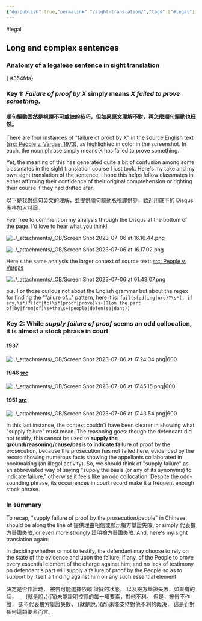 ```yaml
---
{"dg-publish":true,"permalink":"/sight-translation/","tags":["#legal"],"noteIcon":"2"}
---
```


#legal 
## Long and complex sentences

### Anatomy of a legalese sentence in sight translation
{ #354fda}


### Key 1: ***Failure of proof by X*** simply means ***X failed to prove something***.

#### 順句驅動固然是視譯不可或缺的技巧，但如果原文理解不對，再怎麼順句驅動也枉然。

There are four instances of "failure of proof by X" in the source English text ([src: People v. Vargas, 1973](https://law.justia.com/cases/california/supreme-court/3d/9/470.html)), as highlighted in color in the screenshot. In each, the noun phrase simply means X has failed to prove something. 

Yet, the meaning of this has generated quite a bit of confusion among some classmates in the sight translation course I just took. Here's my take and my own sight translation of the sentence. I hope this helps fellow classmates in either affirming their confidence of their original comprehension or righting their course if they had drifted afar.

以下是我對這句英文的理解，並提供順句驅動版視譯供參，歡迎用底下的 Disqus 表格加入討論。

Feel free to comment on my analysis through the Disqus at the bottom of the page. I'd love to hear what you think!

![../_attachments/_OB/Screen Shot 2023-07-06 at 16.16.44.png](/img/user/_attachments/_OB/Screen%20Shot%202023-07-06%20at%2016.16.44.png)

![../_attachments/_OB/Screen Shot 2023-07-06 at 16.17.02.png](/img/user/_attachments/_OB/Screen%20Shot%202023-07-06%20at%2016.17.02.png)

Here's the same analysis the larger context of source text: [src: People v. Vargas](https://law.justia.com/cases/california/supreme-court/3d/9/470.html)

![../_attachments/_OB/Screen Shot 2023-07-06 at 01.43.07.png](/img/user/_attachments/_OB/Screen%20Shot%202023-07-06%20at%2001.43.07.png)

p.s. For those curious not about the English grammar but about the regex for finding the "failure of..." pattern, here it is:
`fail(s|ed|ing|ure)?\s*(, if any,\s*)?((of|to)\s*(proof|prove)\s+)?(on the part of|by|from|of)\s+the\s+(people|defen(se|dant))`

### Key 2: While ***supply failure of proof*** seems an odd collocation, it is almost a stock phrase in court

#### 1937

![../_attachments/_OB/Screen Shot 2023-07-06 at 17.24.04.png|600](/img/user/_attachments/_OB/Screen%20Shot%202023-07-06%20at%2017.24.04.png)

#### 1946 [src](https://law.justia.com/cases/california/supreme-court/2d/27/478.html)

![../_attachments/_OB/Screen Shot 2023-07-06 at 17.45.15.png|600](/img/user/_attachments/_OB/Screen%20Shot%202023-07-06%20at%2017.45.15.png)

#### 1951 [src](https://law.justia.com/cases/california/court-of-appeal/2d/102/104.html)

![../_attachments/_OB/Screen Shot 2023-07-06 at 17.43.54.png|600](/img/user/_attachments/_OB/Screen%20Shot%202023-07-06%20at%2017.43.54.png)

In this last instance, the context couldn't have been clearer in showing what "supply failure" must mean. The reasoning goes: though the defendant did not testify, this cannot be used to **supply the ground/reasoning/cause/basis to indicate failure** of proof by the prosecution, because the prosecution has not failed here, evidenced by the record showing numerous facts showing the appellants collaborated in bookmaking (an illegal activity). So, we should think of "supply failure" as an abbreviated way of saying "supply the basis (or any of its synonyms) to indicate failure," otherwise it feels like an odd collocation. Despite the odd-sounding phrase, its occurrences in court record make it a frequent enough stock phrase.

### In summary

To recap, "supply failure of proof by the prosecution/people" in Chinese should be along the line of 提供理由相信或顯示檢方舉證失敗, or simply 代表檢方舉證失敗, or even more strongly 證明檢方舉證失敗. And, here's my sight translation again:

In deciding whether or not to testify, 
the defendant may choose to rely 
on the state of the evidence
and upon the failure, if any, of the People
to prove every essential element of the charge against him,
and no lack of testimony on defendant's part
will supply a failure of proof by the People
so as to support by itself a finding against him
on any such essential element

決定是否作證時，
被告可能選擇依賴
證據的狀態，
以及檢方舉證失敗，如果有的話，     
(就是說，)(而)未能證明控罪的每一項要素，對他不利。
但是，被告不作證，
卻不代表檢方舉證失敗，
(就是說，)(而)未能支持對他不利的裁決，
這是針對任何這類要素而言。

